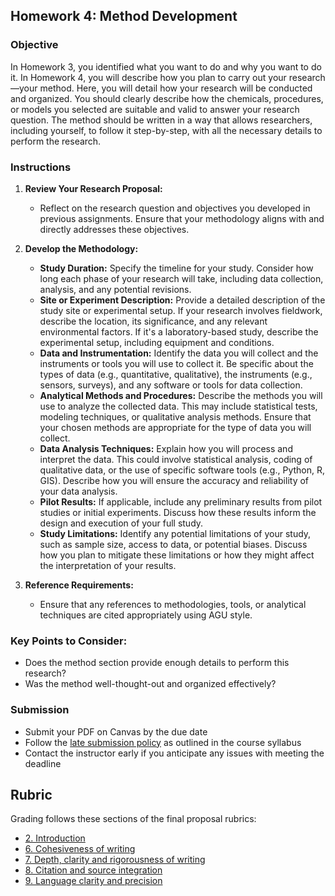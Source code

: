 ## Homework 4: Method Development

### Objective
In Homework 3, you identified what you want to do and why you want to do it. In Homework 4, you will describe how you plan to carry out your research—your method. Here, you will detail how your research will be conducted and organized. You should clearly describe how the chemicals, procedures, or models you selected are suitable and valid to answer your research question. The method should be written in a way that allows researchers, including yourself, to follow it step-by-step, with all the necessary details to perform the research.

### Instructions

1. **Review Your Research Proposal:**
   - Reflect on the research question and objectives you developed in previous assignments. Ensure that your methodology aligns with and directly addresses these objectives.

2. **Develop the Methodology:**
   - **Study Duration:** Specify the timeline for your study. Consider how long each phase of your research will take, including data collection, analysis, and any potential revisions.
   - **Site or Experiment Description:** Provide a detailed description of the study site or experimental setup. If your research involves fieldwork, describe the location, its significance, and any relevant environmental factors. If it's a laboratory-based study, describe the experimental setup, including equipment and conditions.
   - **Data and Instrumentation:** Identify the data you will collect and the instruments or tools you will use to collect it. Be specific about the types of data (e.g., quantitative, qualitative), the instruments (e.g., sensors, surveys), and any software or tools for data collection.
   - **Analytical Methods and Procedures:** Describe the methods you will use to analyze the collected data. This may include statistical tests, modeling techniques, or qualitative analysis methods. Ensure that your chosen methods are appropriate for the type of data you will collect.
   - **Data Analysis Techniques:** Explain how you will process and interpret the data. This could involve statistical analysis, coding of qualitative data, or the use of specific software tools (e.g., Python, R, GIS). Describe how you will ensure the accuracy and reliability of your data analysis.
   - **Pilot Results:** If applicable, include any preliminary results from pilot studies or initial experiments. Discuss how these results inform the design and execution of your full study.
   - **Study Limitations:** Identify any potential limitations of your study, such as sample size, access to data, or potential biases. Discuss how you plan to mitigate these limitations or how they might affect the interpretation of your results.

3. **Reference Requirements:**
   - Ensure that any references to methodologies, tools, or analytical techniques are cited appropriately using AGU style.

### Key Points to Consider:
- Does the method section provide enough details to perform this research?
- Was the method well-thought-out and organized effectively?

### Submission
- Submit your PDF on Canvas by the due date
- Follow the [late submission policy](https://aselshall.github.io/rm#late-assignment-and-report-policy) as outlined in the course syllabus
- Contact the instructor early if you anticipate any issues with meeting the deadline

## Rubric 
Grading follows these sections of the final proposal rubrics:
- [2. Introduction](https://aselshall.github.io/rm/hw/proposal-rubric#2-introduction)
- [6. Cohesiveness of writing](https://aselshall.github.io/rm/hw/proposal-rubric#6-cohesiveness-of-writing)
- [7. Depth, clarity and rigorousness of writing](https://aselshall.github.io/rm/hw/proposal-rubric#7-depth-clarity-and-rigorousness-of-writing)
- [8. Citation and source integration](https://aselshall.github.io/rm/hw/proposal-rubric#8-citation-and-source-integration)
- [9. Language clarity and precision](https://aselshall.github.io/rm/hw/proposal-rubric#9-language-clarity-and-precision)
